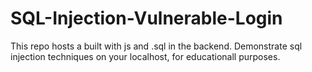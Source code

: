 # SQL-Injection-Vulnerable-Login
This repo hosts a built with js and .sql in the backend. Demonstrate sql injection techniques on your localhost, for educationall purposes.
